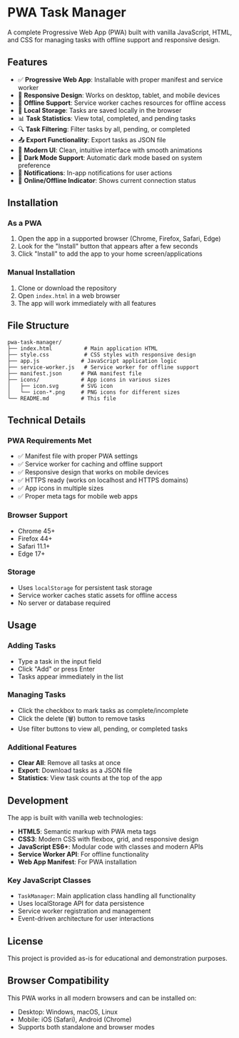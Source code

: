 # PWA Task Manager

A complete Progressive Web App (PWA) built with vanilla JavaScript, HTML, and CSS for managing tasks with offline support and responsive design.

## Features

- ✅ **Progressive Web App**: Installable with proper manifest and service worker
- 📱 **Responsive Design**: Works on desktop, tablet, and mobile devices
- 🔄 **Offline Support**: Service worker caches resources for offline access
- 💾 **Local Storage**: Tasks are saved locally in the browser
- 📊 **Task Statistics**: View total, completed, and pending tasks
- 🔍 **Task Filtering**: Filter tasks by all, pending, or completed
- 📤 **Export Functionality**: Export tasks as JSON file
- 🎨 **Modern UI**: Clean, intuitive interface with smooth animations
- 🌙 **Dark Mode Support**: Automatic dark mode based on system preference
- 🔔 **Notifications**: In-app notifications for user actions
- 📶 **Online/Offline Indicator**: Shows current connection status

## Installation

### As a PWA
1. Open the app in a supported browser (Chrome, Firefox, Safari, Edge)
2. Look for the "Install" button that appears after a few seconds
3. Click "Install" to add the app to your home screen/applications

### Manual Installation
1. Clone or download the repository
2. Open `index.html` in a web browser
3. The app will work immediately with all features

## File Structure

```
pwa-task-manager/
├── index.html          # Main application HTML
├── style.css           # CSS styles with responsive design
├── app.js             # JavaScript application logic
├── service-worker.js   # Service worker for offline support
├── manifest.json      # PWA manifest file
├── icons/             # App icons in various sizes
│   ├── icon.svg       # SVG icon
│   └── icon-*.png     # PNG icons for different sizes
└── README.md          # This file
```

## Technical Details

### PWA Requirements Met
- ✅ Manifest file with proper PWA settings
- ✅ Service worker for caching and offline support
- ✅ Responsive design that works on mobile devices
- ✅ HTTPS ready (works on localhost and HTTPS domains)
- ✅ App icons in multiple sizes
- ✅ Proper meta tags for mobile web apps

### Browser Support
- Chrome 45+
- Firefox 44+
- Safari 11.1+
- Edge 17+

### Storage
- Uses `localStorage` for persistent task storage
- Service worker caches static assets for offline access
- No server or database required

## Usage

### Adding Tasks
- Type a task in the input field
- Click "Add" or press Enter
- Tasks appear immediately in the list

### Managing Tasks
- Click the checkbox to mark tasks as complete/incomplete
- Click the delete (🗑️) button to remove tasks
- Use filter buttons to view all, pending, or completed tasks

### Additional Features
- **Clear All**: Remove all tasks at once
- **Export**: Download tasks as a JSON file
- **Statistics**: View task counts at the top of the app

## Development

The app is built with vanilla web technologies:
- **HTML5**: Semantic markup with PWA meta tags
- **CSS3**: Modern CSS with flexbox, grid, and responsive design
- **JavaScript ES6+**: Modular code with classes and modern APIs
- **Service Worker API**: For offline functionality
- **Web App Manifest**: For PWA installation

### Key JavaScript Classes
- `TaskManager`: Main application class handling all functionality
- Uses localStorage API for data persistence
- Service worker registration and management
- Event-driven architecture for user interactions

## License

This project is provided as-is for educational and demonstration purposes.

## Browser Compatibility

This PWA works in all modern browsers and can be installed on:
- Desktop: Windows, macOS, Linux
- Mobile: iOS (Safari), Android (Chrome)
- Supports both standalone and browser modes
